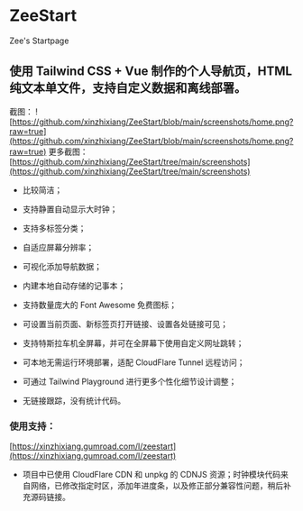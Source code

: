 # ZeeStart
Zee's Startpage

## 使用 Tailwind CSS + Vue 制作的个人导航页，HTML 纯文本单文件，支持自定义数据和离线部署。

截图：
![https://github.com/xinzhixiang/ZeeStart/blob/main/screenshots/home.png?raw=true](https://github.com/xinzhixiang/ZeeStart/blob/main/screenshots/home.png?raw=true)
更多截图：
[https://github.com/xinzhixiang/ZeeStart/tree/main/screenshots](https://github.com/xinzhixiang/ZeeStart/tree/main/screenshots)

- 比较简洁；

- 支持静置自动显示大时钟；

- 支持多标签分类；

- 自适应屏幕分辨率；

- 可视化添加导航数据；

- 内建本地自动存储的记事本；

- 支持数量庞大的 Font Awesome 免费图标；

- 可设置当前页面、新标签页打开链接、设置各处链接可见；

- 支持特斯拉车机全屏幕，并可在全屏幕下使用自定义网址跳转；

- 可本地无需运行环境部署，适配 CloudFlare Tunnel 远程访问；

- 可通过 Tailwind Playground 进行更多个性化细节设计调整；

- 无链接跟踪，没有统计代码。

### 使用支持：
[https://xinzhixiang.gumroad.com/l/zeestart](https://xinzhixiang.gumroad.com/l/zeestart)

* 项目中已使用 CloudFlare CDN 和 unpkg 的 CDNJS 资源；时钟模块代码来自网络，已修改指定时区，添加年进度条，以及修正部分兼容性问题，稍后补充源码链接。
